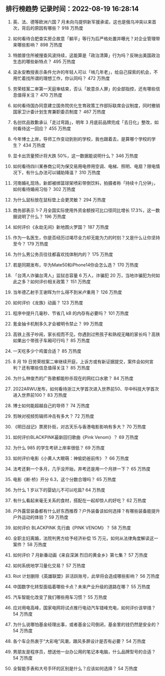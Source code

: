
## 排行榜趋势 记录时间：2022-08-19 16:28:14
  
  1. 英、法、德等欧洲六国 7 月未向乌提供新军援承诺，这也是俄乌冲突以来首次，背后的原因有哪些？ 918 万热度
    
  2. 如何看待合肥查实房企故意「躺平」等行为后严格处置并曝光？对企业管理带来哪些影响？ 898 万热度
    
  3. 特朗普住所被搜查风波持续，这能算是「政治清算」行为吗？反映出美国政治生态的哪些新特点？ 495 万热度
    
  4. 梁永安教授表示条件允许的年轻人可以「啃几年老」，给自己探索的机会，不用忙着找所谓的理想工作，你认同吗？ 472 万热度
    
  5. 劳荣枝案二审第一天庭审结束，否认「故意杀人罪」的全部指控，还有哪些信息值得关注？ 470 万热度
    
  6. 如何看待国办同意建立国务院优化生育政策工作部际联席会议制度，同时撤销国家卫计委计划生育兼职委员制度？ 467 万热度
    
  7. 名创优品致歉承认「走过弯路」，明年 3 月底前品牌完成「去日化」整改，如何看待这一回应？ 455 万热度
    
  8. 今年博士上岸，导师工作变动到别的学校，我也跟着去，是算哪个学校的学生？ 434 万热度
    
  9. 显卡出货量预计将大跌 50%，这一数据能说明什么？ 346 万热度
    
  10. 如何看待四川某券商公司为保交易用电停用空调、电梯、照明、电扇？限电情况下，有什么办法可以辅助降温？ 310 万热度
    
  11. 河南婚礼现场，新郎被绑篮球架喷彩带倒饮料，拍摄者称「持续十几分钟」，如何看待婚闹习俗？ 302 万热度
    
  12. 为什么鼠标放在鼠标垫上会更灵敏？ 294 万热度
    
  13. 商务部表示 1-7 月全国实际使用外资金额按可比口径同比增长 17.3%，这一数据说明了什么？ 196 万热度
    
  14. 如何评价《永劫无间》新地图火罗国？ 187 万热度
    
  15. 作为一名医生，你是否经历过竭尽全力却无能为力的时刻？又是什么让你坚持至今？ 179 万热度
    
  16. 为什么男公务员往往都喜欢找体制内的？ 175 万热度
    
  17. 若是同期发布，华为Mate50和iPhone14你会怎么选？ 170 万热度
    
  18. 「台湾人诈骗台湾人」监狱总容量 6 万人，诈骗犯 20 万，当地诈骗犯为何如此之多？如何评价相关政策？ 151 万热度
    
  19. 当年德乙射手王谢晖为什么得不到米卢重用？ 126 万热度
    
  20. 如何评价《龙族》动画？ 123 万热度
    
  21. 程序中提升几毫秒、节省几 kB 的内存有必要吗？ 101 万热度
    
  22. 氪金抽卡机制多久才会被明令禁止？ 99 万热度
    
  23. 高铁上孩子吵闹，家长视而不见，你遇到过熊孩子和熟视无睹的家长吗？高铁如果出个带孩子车厢可行吗？ 85 万热度
    
  24. 一天吃多少个鸡蛋合适？ 85 万热度
    
  25. 8 月 19 日劳荣枝案二审继续开庭，上诉方或有新证据提交，案件会如何宣判？还有哪些信息值得关注？ 85 万热度
    
  26. 为什么林俊杰的广告歌都能秒杀现在的网红口水歌？ 84 万热度
    
  27. 2022ARWU发布，如何看待浙江大学首次进入世界前50、华中科技大学首次进入世界前100？ 83 万热度
    
  28. 博士如何能超越自己的导师？ 74 万热度
    
  29. 剪映对视频剪辑师冲击有多大？ 72 万热度
    
  30. 《明日战记》票房扑街，对古天乐与香港电影影响有多大？ 70 万热度
    
  31. 如何评价BLACKPINK最新回归歌曲《Pink Venom》？ 69 万热度
    
  32. 为什么 985 的学生考研上岸率很低？ 69 万热度
    
  33. 如何评价电影《小黄人大眼萌：神偷奶爸前传》？ 66 万热度
    
  34. 法考还剩一个多月，几乎没开始，弃考还是用一个月拼一下？ 65 万热度
    
  35. 电影《断·桥》开分 6.3，这个分数合理吗？ 65 万热度
    
  36. 为什么 1 岁以下的婴幼儿不可以吃盐? 64 万热度
    
  37. 有什么看起来毫无关系的食材，搭配在一起却惊人的好吃？ 62 万热度
    
  38. 户外露营装备都有什么好东西推荐？户外装备该如何选择？有哪些装备能提升户外运动的体验？ 59 万热度
    
  39. 如何评价 BLACKPINK 先行曲《PINK VENOM》？ 58 万热度
    
  40. 全职主妇离婚，法院判男方给予经济补偿 15 万元，如何从法律角度解读这一案件？ 58 万热度
    
  41. 如何评价 7 月新番动画《来自深渊 烈日的黄金乡》第七集？ 57 万热度
    
  42. 如何系统地学习量化交易？ 57 万热度
    
  43. Riot 计划删除《英雄联盟》非活跃账号，此举将会造成哪些影响？ 56 万热度
    
  44. 中国数字化转型面临着哪些卡点？未来产业升级的道路在哪？ 55 万热度
    
  45. 汽车智能化改变了我们哪些用车习惯？ 55 万热度
    
  46. 应对用电高峰，国家电网将试点推行电动汽车错峰充电，如何评价该举措？ 54 万热度
    
  47. 为什么说哪怕基金经理出事，或者基金公司倒闭，基金里的钱仍然是安全的？ 54 万热度
    
  48. 各个车企热衷于“大彩电”风潮，跟风多屏设计是否有必要？ 54 万热度
    
  49. 男朋友是程序员，想送他一台办公用的笔记本电脑，什么品牌型号的合适？ 54 万热度
    
  50. 全智能手表和大号手环的区别是什么？应该如何选择？ 54 万热度
    